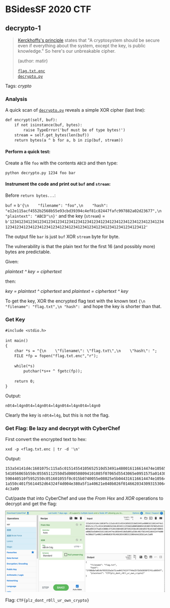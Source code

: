 # BSidesSF 2020 CTF

## decrypto-1

> [Kerckhoffs's principle](https://en.wikipedia.org/wiki/Kerckhoffs%27s_principle) states that "A cryptosystem should be secure even if everything about the system, except the key, is public knowledge." So here's our unbreakable cipher.
>
> (author: matir)
>
> [`flag.txt.enc`](flag.txt.enc)<br />[`decrypto.py`](decrypto.py)

Tags: _crypto_

### Analysis

A quick scan of [`decrypto.py`](decrypto.py) reveals a simple XOR cipher (last line):

```
def encrypt(self, buf):
    if not isinstance(buf, bytes):
        raise TypeError('buf must be of type bytes!')
    stream = self.get_bytes(len(buf))
    return bytes(a ^ b for a, b in zip(buf, stream))
```

#### Perform a quick test:

Create a file `foo` with the contents `ABCD` and then type:

```
python decrypto.py 1234 foo bar
```

#### Instrument the code and print out `buf` and `stream`:

Before `return bytes...`:

`buf` = `b'{\n    "filename": "foo",\n    "hash": "e12e115acf4552b2568b55e93cbd39394c4ef81c82447fafc997882a02d23677",\n    "plaintext": "ABCD"\n}'` and the key (`stream`) = `b'1234123412341234123412341234123412341234123412341234123412341234123412341234123412341234123412341234123412341234123412341234123412'`

The output file `bar` is just `buf` XOR `stream` byte for byte.

The vulnerability is that the plain text for the first 16 (and possibly more) bytes are predictable.

Given:

_plaintext ^ key = ciphertext_

then:

_key = plaintext ^ ciphertext_ and _plaintext = ciphertext ^ key_

To get the key, XOR the encrypted flag text with the known text `{\n "filename": "flag.txt",\n "hash": ` and hope the key is shorter than that.

### Get Key

```
#include <stdio.h>

int main()
{
    char *s = "{\n    \"filename\": \"flag.txt\",\n    \"hash\": ";
    FILE *fp = fopen("flag.txt.enc","r");

    while(*s)
        putchar(*s++ ^ fgetc(fp));

    return 0;
}
```

Output:

```
n0t4=l4gn0t4=l4gn0t4=l4gn0t4=l4gn0t4=l4gn0
```

Clearly the key is `n0t4=l4g`, but this is not the flag.

### Get Flag: Be lazy and decrypt with CyberChef

First convert the encrypted text to hex:

```
xxd -p <flag.txt.enc | tr -d '\n'
```

Output:

```
153a54141d4c1601075c115a5c01514554105652510d53491a480016116614474e10565c5c1f5c45
541056065b550c05565112550d5d000508094101085f07065d5543065e0951575a0143000c5f5201
590440510f5952550c051601055f0c015b0740055e08025e5b044316116614474e105644510d5d09
1a550c401f5614452d64324f4d004e380a5f1a40621e040b026f0146620343093153064d4d185b1a
4c3a09
```

Cut/paste that into CyberChef and use the _From Hex_ and _XOR_ operations to decrypt and get the flag:

![](decrypto-1.png)

Flag: `CTF{plz_dont_r0ll_ur_own_crypto}`
